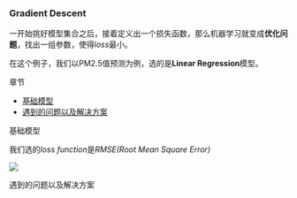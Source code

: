 ### Gradient Descent

一开始挑好模型集合之后，接着定义出一个损失函数，那么机器学习就变成**优化问题**，找出一组参数，使得*loss*最小。

在这个例子，我们以PM2.5值预测为例，选的是**Linear Regression**模型。

章节
- [基础模型](#basic)
- [遇到的问题以及解决方案](#solutions)

<div id='basic'>基础模型</div>

我们选的*loss function*是*RMSE(Root Mean Square Error)*

![](https://github.com/sherlcok314159/ML/blob/main/Images/root_mean_square_error.png)


<div id='solutions'>遇到的问题以及解决方案</div>